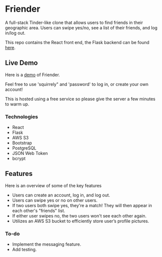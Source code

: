 # Friender

A full-stack Tinder-like clone that allows users to find friends in their geographic area. Users can swipe yes/no, see a list of their friends, and log in/log out.

This repo contains the React front end, the Flask backend can be found <a href="https://github.com/celestekilgore/friender-backend">here</a>.

## Live Demo

Here is a [demo](https://friend-er.surge.sh/) of Friender. 

Feel free to use 'squirrely" and 'password' to log in, or create your own account! 

This is hosted using a free service so please give the server a few minutes to warm up. 

### Technologies
- React
- Flask
- AWS S3
- Bootstrap
- PostgreSQL
- JSON Web Token
- bcrypt

## Features
Here is an overview of some of the key features

- Users can create an account, log in, and log out.
- Users can swipe yes or no on other users.
- If two users both swipe yes, they're a match! They will then appear in each other's "friends" list.
- If either user swipes no, the two users won't see each other again.
- Utilizes an AWS S3 bucket to efficiently store user’s profile pictures.

### To-do
- Implement the messaging feature.
- Add testing. 


